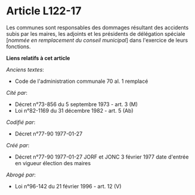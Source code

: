# Article L122-17

Les communes sont responsables des dommages résultant des accidents subis par les maires, les adjoints et les présidents de
délégation spéciale [*nommée en remplacement du conseil municipal*] dans l'exercice de leurs fonctions.

**Liens relatifs à cet article**

_Anciens textes_:

  - Code de l'administration communale 70 al. 1 remplacé

_Cité par_:

  - Décret n°73-856 du 5 septembre 1973 - art. 3 (M)
  - Loi n°82-1169 du 31 décembre 1982 - art. 5 (Ab)

_Codifié par_:

  - Décret n°77-90 1977-01-27

_Créé par_:

  - Décret n°77-90 1977-01-27 JORF et JONC 3 février 1977 date d'entrée en vigueur élection des maires

_Abrogé par_:

  - Loi n°96-142 du 21 février 1996 - art. 12 (V)
